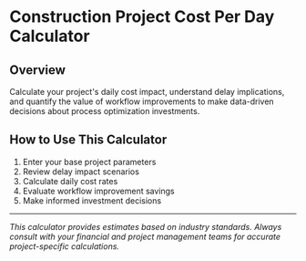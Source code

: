 # Construction Project Cost Per Day Calculator

## Overview
Calculate your project's daily cost impact, understand delay implications, and quantify the value of workflow improvements to make data-driven decisions about process optimization investments.

## How to Use This Calculator
1. Enter your base project parameters
2. Review delay impact scenarios
3. Calculate daily cost rates
4. Evaluate workflow improvement savings
5. Make informed investment decisions

---

*This calculator provides estimates based on industry standards. Always consult with your financial and project management teams for accurate project-specific calculations.*